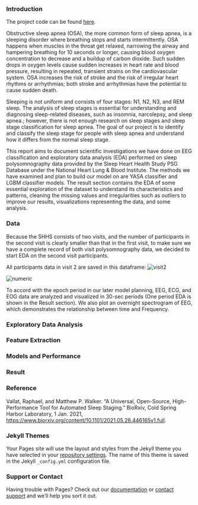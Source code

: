 ### Introduction

The project code can be found [here](https://github.com/chinkevin/DSC180_sleep_apnea).

Obstructive sleep apnea (OSA), the more common form of sleep apnea, is a sleeping disorder where breathing stops and starts intermittently. OSA happens when muscles in the throat get relaxed, narrowing the airway and hampering breathing for 10 seconds or longer, causing blood oxygen concentration to decrease and a buildup of carbon dioxide. Such sudden drops in oxygen levels cause sudden increases in heart rate and blood pressure, resulting in repeated, transient strains on the cardiovascular system. OSA increases the risk of stroke and the risk of irregular heart rhythms or arrhythmias; both stroke and arrhythmias have the potential to cause sudden death. 

Sleeping is not uniform and consists of four stages: N1, N2, N3, and REM sleep. The analysis of sleep stages is essential for understanding and diagnosing sleep-related diseases, such as insomnia, narcolepsy, and sleep apnea.; however, there is not enough research on sleep stages and sleep stage classification for sleep apnea. The goal of our project is to identify and classify the sleep stage for people with sleep apnea and understand how it differs from the normal sleep stage.

This report aims to document scientific investigations we have done on EEG classification and exploratory data analysis (EDA) performed on sleep polysomnography data provided by the Sleep Heart Health Study PSG Database under the National Heart Lung & Blood Institute. The methods we have examined and plan to build our model on are YASA classifier and LGBM classifier models. The result section contains the EDA of some essential exploration of the dataset to understand its characteristics and patterns, cleaning the missing values and irregularities such as outliers to improve our results, visualizations representing the data, and some analysis.


### Data

Because the SHHS consists of two visits, and the number of participants in the second visit is clearly smaller than that in the first visit, to make sure we have a complete record of both visit polysomnography data, we decided to start EDA on the second visit participants. 

All participants data in visit 2 are saved in this dataframe:
![visit2](sleepstage/images/visit2.png)

![numeric](YilanG08/sleepstage/blob/main/images/numeric.png)

To accord with the epoch period in our later model planning, EEG, ECG, and EOG data are analyzed and visualized in 30-sec periods (One period EDA is shown in the Result section). We also plot an overnight spectrogram of EEG, which demonstrates the relationship between time and Frequency.



### Exploratory Data Analysis

### Feature Extraction

### Models and Performance

### Result

### Reference

Vallat, Raphael, and Matthew P. Walker. “A Universal, Open-Source, High-Performance Tool for Automated Sleep Staging.” BioRxiv, Cold Spring Harbor Laboratory, 1 Jan. 2021, https://www.biorxiv.org/content/10.1101/2021.05.28.446165v1.full.


### Jekyll Themes

Your Pages site will use the layout and styles from the Jekyll theme you have selected in your [repository settings](https://github.com/YilanG08/YilanG08.github.io/settings/pages). The name of this theme is saved in the Jekyll `_config.yml` configuration file.

### Support or Contact

Having trouble with Pages? Check out our [documentation](https://docs.github.com/categories/github-pages-basics/) or [contact support](https://support.github.com/contact) and we’ll help you sort it out.
